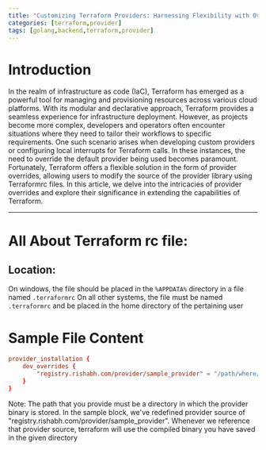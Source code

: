 ```yaml
---
title: "Customizing Terraform Providers: Harnessing Flexibility with Overrides"
categories: [terraform,provider]
tags: [golang,backend,terraform,provider]
---
```


# Introduction

In the realm of infrastructure as code (IaC), Terraform has emerged as a powerful tool for managing and provisioning resources across various cloud platforms. With its modular and declarative approach, Terraform provides a seamless experience for infrastructure deployment. However, as projects become more complex, developers and operators often encounter situations where they need to tailor their workflows to specific requirements. One such scenario arises when developing custom providers or configuring local interrupts for Terraform calls. In these instances, the need to override the default provider being used becomes paramount. Fortunately, Terraform offers a flexible solution in the form of provider overrides, allowing users to modify the source of the provider library using Terraformrc files. In this article, we delve into the intricacies of provider overrides and explore their significance in extending the capabilities of Terraform.

<hr/>

# All About Terraform rc file:
## Location:
On windows, the file should be placed in the `%APPDATA%` directory in a file named `.terraformrc`
On all other systems, the file must be named `.terraformrc` and be placed in the home directory of the pertaining user

# Sample File Content
```rc
provider_installation {
    dev_overrides {
        "registry.rishabh.com/provider/sample_provider" = "/path/where/provider/binary/is/stored/"
    }
}
```
Note: The path that you provide must be a directory in which the provider binary is stored. 
In the sample block, we've redefined provider source of "registry.rishabh.com/provider/sample_provider". 
Whenever we reference that provider source, terraform will use the compiled binary you have saved in the given directory
